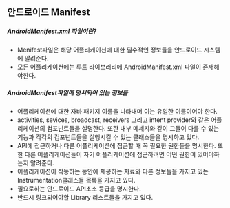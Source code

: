## 안드로이드 Manifest 



##### AndroidManifest.xml 파일이란?

-  Menifest파일은 해당 어플리케이션에 대한 필수적인 정보들을 안드로이드 시스템에 알려준다.
- 모든 어플리케이션에는 루트 라이브러리에 AndroidManifest.xml 파일이 존재해야한다.



##### AndroidManifest파일에 명시되어 있는 정보들

-  어플리케이션에 대한 자바 패키지 이름을 나타내며 이는 유일한 이름이어야 한다.
- activities, sevices, broadcast, receivers 그리고 intent provider와 같은 어플리케이션의 컴포넌트들을 설명한다. 또한 내부 메세지와 같이 그들이 다룰 수 있는 기능과 각각의 컴포넌트들을 실행시킬 수 있는 클래스들을 명시하고 있다.
- API에 접근하거나 다른 어플리케이션에 접근할 때 꼭 필요한 권한들을 명시한다. 또한 다른 어플리케이션들이 자기 어플리케이션에 접근하려면 어떤 권한이 있어야하는지 알려준다.
- 어플리케이션이 작동하는 동안에 제공하는 자료와 다른 정보들을 가지고 있는 Instrumentation클래스들 목록을 가지고 있다.
- 필요로하는 안드로이드 API초소 등급을 명시한다.
- 반드시 링크되어야할 Library 리스트들을 가지고 있다.

